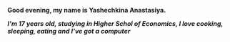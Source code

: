****Good evening, my name is Yashechkina Anastasiya.****

***I'm 17 years old, studying in Higher Schol of Economics, I love cooking, sleeping, eating and I've got a computer***
